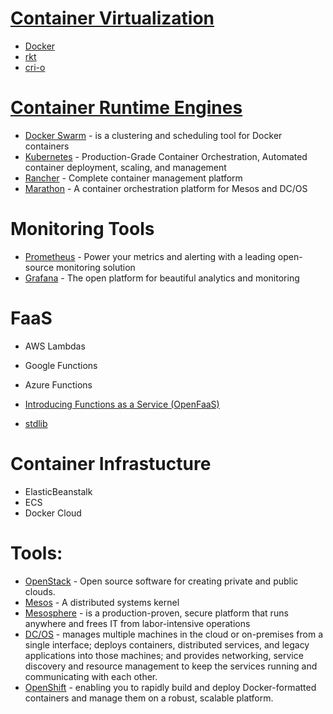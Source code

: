 
# [Container Virtualization](https://en.wikipedia.org/wiki/Operating-system-level_virtualization)

- [Docker](https://www.docker.com/)
- [rkt](https://coreos.com/rkt/)
- [cri-o](http://cri-o.io/)

# [Container Runtime Engines](https://containerd.io/)

- [Docker Swarm](https://docs.docker.com/engine/swarm/) -  is a clustering and scheduling tool for Docker containers
- [Kubernetes](https://kubernetes.io/) - Production-Grade Container Orchestration, Automated container deployment, scaling, and management
- [Rancher](http://rancher.com/) - Complete container management platform
- [Marathon](https://mesosphere.github.io/marathon/) - A container orchestration platform for Mesos and DC/OS

# Monitoring Tools

- [Prometheus](https://prometheus.io) - Power your metrics and alerting with a leading
open-source monitoring solution
- [Grafana](https://grafana.com/) - The open platform for beautiful 
analytics and monitoring

# FaaS

- AWS Lambdas
- Google Functions
- Azure Functions

- [Introducing Functions as a Service (OpenFaaS)](https://blog.alexellis.io/introducing-functions-as-a-service/)
- [stdlib](https://stdlib.com/)


# Container Infrastucture

- ElasticBeanstalk
- ECS
- Docker Cloud


# Tools:

- [OpenStack](https://www.openstack.org/) - Open source software for creating private and public clouds.
- [Mesos](http://mesos.apache.org/) - A distributed systems kernel
- [Mesosphere](https://mesosphere.com/) - is a production-proven, secure platform that runs anywhere and frees IT from labor-intensive operations
- [DC/OS](https://dcos.io/) - manages multiple machines in the cloud or on-premises from a single interface; deploys containers, distributed services, and legacy applications into those machines; and provides networking, service discovery and resource management to keep the services running and communicating with each other.
- [OpenShift](https://www.openshift.com/) - enabling you to rapidly build and deploy Docker-formatted containers and manage them on a robust, scalable platform.
